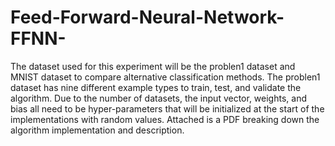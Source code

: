 # Feed-Forward-Neural-Network-FFNN-
The dataset used for this experiment will be the problen1 dataset and MNIST dataset to compare alternative classification methods. The problen1 dataset has nine different example types to train, test, and validate the algorithm. Due to the number of datasets, the input vector, weights, and bias all need to be hyper-parameters that will be initialized at the start of the implementations with random values. Attached is a PDF breaking down the algorithm implementation and description.
